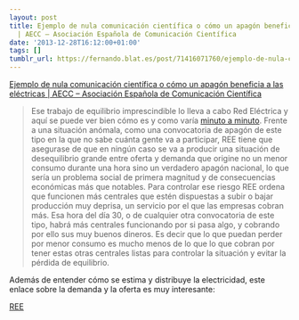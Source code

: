```yaml
---
layout: post
title: Ejemplo de nula comunicación científica o cómo un apagón beneficia a las eléctricas
  | AECC – Asociación Española de Comunicación Científica
date: '2013-12-28T16:12:00+01:00'
tags: []
tumblr_url: https://fernando.blat.es/post/71416071760/ejemplo-de-nula-comunicaci%C3%B3n-cient%C3%ADfica-o-c%C3%B3mo-un
---
```

[Ejemplo de nula comunicación científica o cómo un apagón beneficia a las eléctricas | AECC – Asociación Española de Comunicación Científica](http://www.aecomunicacioncientifica.org/ejemplo-de-nula-comunicacion-cientifica-o-como-un-apagon-beneficia-a-las-electricas/)  

> Ese trabajo de equilibrio imprescindible lo lleva a cabo Red Eléctrica y aquí se puede ver bien cómo es y como varía [minuto a minuto](https://demanda.ree.es/demanda.html). Frente a una situación anómala, como una convocatoria de apagón de este tipo en la que no sabe cuánta gente va a participar, REE tiene que asegurase de que en ningún caso se va a producir una situación de desequilibrio grande entre oferta y demanda que origine no un menor consumo durante una hora sino un verdadero apagón nacional, lo que sería un problema social de primera magnitud y de consecuencias económicas más que notables. Para controlar ese riesgo REE ordena que funcionen más centrales que estén dispuestas a subir o bajar producción muy deprisa, un servicio por el que las empresas cobran más. Esa hora del día 30, o de cualquier otra convocatoria de este tipo, habrá más centrales funcionando por si pasa algo, y cobrando por ello sus muy buenos dineros. Es decir que lo que puedan perder por menor consumo es mucho menos de lo que lo que cobran por tener estas otras centrales listas para controlar la situación y evitar la pérdida de equilibrio.

Además de entender cómo se estima y distribuye la electricidad, este enlace sobre la demanda y la oferta es muy interesante:

[REE](https://demanda.ree.es/demanda.html)
